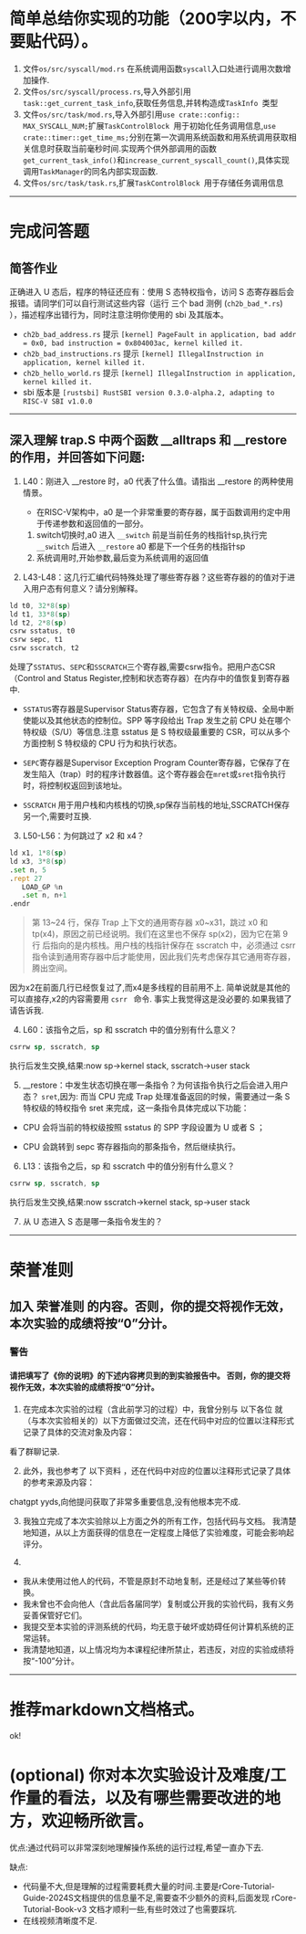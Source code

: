 # 简单总结你实现的功能（200字以内，不要贴代码）。
1. 文件`os/src/syscall/mod.rs` 在系统调用函数`syscall`入口处进行调用次数增加操作.
2. 文件`os/src/syscall/process.rs`,导入外部引用`task::get_current_task_info`,获取任务信息,并转构造成`TaskInfo `类型
3. 文件`os/src/task/mod.rs`,导入外部引用`use crate::config:: MAX_SYSCALL_NUM;`扩展`TaskControlBlock `用于初始化任务调用信息,`use crate::timer::get_time_ms;`分别在第一次调用系统函数和用系统调用获取相关信息时获取当前毫秒时间.实现两个供外部调用的函数`get_current_task_info()`和`increase_current_syscall_count()`,具体实现调用`TaskManager`的同名内部实现函数.
4. 文件`os/src/task/task.rs`,扩展`TaskControlBlock `用于存储任务调用信息
---


# 完成问答题
## 简答作业
正确进入 U 态后，程序的特征还应有：使用 S 态特权指令，访问 S 态寄存器后会报错。请同学们可以自行测试这些内容（运行 三个 bad 测例 (`ch2b_bad_*.rs`) ），描述程序出错行为，同时注意注明你使用的 sbi 及其版本。
 -  `ch2b_bad_address.rs` 提示 `[kernel] PageFault in application, bad addr = 0x0, bad instruction = 0x804003ac, kernel killed it.`
 -  `ch2b_bad_instructions.rs` 提示 `[kernel] IllegalInstruction in application, kernel killed it.`
 -  `ch2b_hello_world.rs` 提示 `[kernel] IllegalInstruction in application, kernel killed it.`
 -  sbi 版本是 `[rustsbi] RustSBI version 0.3.0-alpha.2, adapting to RISC-V SBI v1.0.0`

---

## 深入理解 trap.S 中两个函数 __alltraps 和 __restore 的作用，并回答如下问题:
1. L40：刚进入 __restore 时，a0 代表了什么值。请指出 __restore 的两种使用情景。
    * 在RISC-V架构中，a0 是一个非常重要的寄存器，属于函数调用约定中用于传递参数和返回值的一部分。
    1. switch切换时,a0 进入 `__switch` 前是当前任务的栈指针sp,执行完 `__switch` 后进入 `__restore` a0 都是下一个任务的栈指针sp
    2. 系统调用时,开始参数,最后变为系统调用的返回值

2. L43-L48：这几行汇编代码特殊处理了哪些寄存器？这些寄存器的的值对于进入用户态有何意义？请分别解释。
```asm
ld t0, 32*8(sp)
ld t1, 33*8(sp)
ld t2, 2*8(sp)
csrw sstatus, t0
csrw sepc, t1
csrw sscratch, t2
```

处理了`SSTATUS`、`SEPC`和`SSCRATCH`三个寄存器,需要csrw指令。把用户态CSR（Control and Status Register,控制和状态寄存器）在内存中的值恢复到寄存器中.
    
   - `SSTATUS`寄存器是Supervisor Status寄存器，它包含了有关特权级、全局中断使能以及其他状态的控制位。SPP 等字段给出 Trap 发生之前 CPU 处在哪个特权级（S/U）等信息.注意 sstatus 是 S 特权级最重要的 CSR，可以从多个方面控制 S 特权级的 CPU 行为和执行状态。
    
   - `SEPC`寄存器是Supervisor Exception Program Counter寄存器，它保存了在发生陷入（trap）时的程序计数器值。这个寄存器会在`mret`或`sret`指令执行时，将控制权返回到该地址。

   - `SSCRATCH` 用于用户栈和内核栈的切换,sp保存当前栈的地址,SSCRATCH保存另一个,需要时互换.


3. L50-L56：为何跳过了 x2 和 x4？
```asm
ld x1, 1*8(sp)
ld x3, 3*8(sp)
.set n, 5
.rept 27
   LOAD_GP %n
   .set n, n+1
.endr
```
> 第 13\~24 行，保存 Trap 上下文的通用寄存器 x0\~x31，跳过 x0 和 tp(x4)，原因之前已经说明。我们在这里也不保存 sp(x2)，因为它在第 9 行 后指向的是内核栈。用户栈的栈指针保存在 sscratch 中，必须通过 csrr 指令读到通用寄存器中后才能使用，因此我们先考虑保存其它通用寄存器，腾出空间。

因为x2在前面几行已经恢复过了,而x4是多线程的目前用不上.
简单说就是其他的可以直接存,x2的内容需要用 `csrr ` 命令.
事实上我觉得这是没必要的.如果我错了请告诉我.

4. L60：该指令之后，sp 和 sscratch 中的值分别有什么意义？
```asm
csrrw sp, sscratch, sp
```
执行后发生交换,结果:now sp->kernel stack, sscratch->user stack

5. __restore：中发生状态切换在哪一条指令？为何该指令执行之后会进入用户态？
`sret`,因为:
而当 CPU 完成 Trap 处理准备返回的时候，需要通过一条 S 特权级的特权指令 sret 来完成，这一条指令具体完成以下功能：
- CPU 会将当前的特权级按照 sstatus 的 SPP 字段设置为 U 或者 S ；

- CPU 会跳转到 sepc 寄存器指向的那条指令，然后继续执行。

6. L13：该指令之后，sp 和 sscratch 中的值分别有什么意义？
```asm
csrrw sp, sscratch, sp
```
执行后发生交换,结果:now sscratch->kernel stack, sp->user stack

7. 从 U 态进入 S 态是哪一条指令发生的？

---
# 荣誉准则
## 加入 荣誉准则 的内容。否则，你的提交将视作无效，本次实验的成绩将按“0”分计。
### 警告
#### 请把填写了《你的说明》的下述内容拷贝到的到实验报告中。 否则，你的提交将视作无效，本次实验的成绩将按“0”分计。

1. 在完成本次实验的过程（含此前学习的过程）中，我曾分别与 以下各位 就（与本次实验相关的）以下方面做过交流，还在代码中对应的位置以注释形式记录了具体的交流对象及内容：

看了群聊记录.

2. 此外，我也参考了 以下资料 ，还在代码中对应的位置以注释形式记录了具体的参考来源及内容：

chatgpt yyds,向他提问获取了非常多重要信息,没有他根本完不成.

3. 我独立完成了本次实验除以上方面之外的所有工作，包括代码与文档。 我清楚地知道，从以上方面获得的信息在一定程度上降低了实验难度，可能会影响起评分。

4. 
- 我从未使用过他人的代码，不管是原封不动地复制，还是经过了某些等价转换。 
- 我未曾也不会向他人（含此后各届同学）复制或公开我的实验代码，我有义务妥善保管好它们。
- 我提交至本实验的评测系统的代码，均无意于破坏或妨碍任何计算机系统的正常运转。
- 我清楚地知道，以上情况均为本课程纪律所禁止，若违反，对应的实验成绩将按“-100”分计。

---
# 推荐markdown文档格式。
ok!


# (optional) 你对本次实验设计及难度/工作量的看法，以及有哪些需要改进的地方，欢迎畅所欲言。
优点:通过代码可以非常深刻地理解操作系统的运行过程,希望一直办下去.

缺点:
- 代码量不大,但是理解的过程需要耗费大量的时间.主要是rCore-Tutorial-Guide-2024S文档提供的信息量不足,需要查不少额外的资料,后面发现 rCore-Tutorial-Book-v3 文档才顺利一些,有些时效过了也需要踩坑.
- 在线视频清晰度不足.